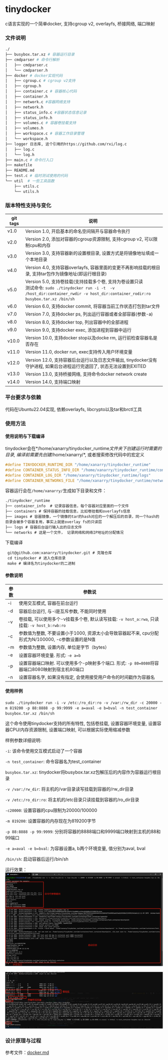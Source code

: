 # tinydocker

c语言实现的一个简单docker, 支持cgroup v2, overlayfs, 桥接网络, 端口映射



### 文件说明

```bash
./
├── busybox.tar.xz # 容器运行目录
├── cmdparser # 命令行解析
│   ├── cmdparser.c
│   └── cmdparser.h
├── docker # docker实现代码
│   ├── cgroup.c # cgroup v2支持
│   ├── cgroup.h
│   ├── container.c # 容器核心代码
│   ├── container.h
│   ├── network.c #容器网络支持
│   ├── network.h
│   ├── status_info.c #容器状态信息记录
│   ├── status_info.h
│   ├── volumes.c # 容器卷挂载支持
│   ├── volumes.h
│   ├── workspace.c # 容器工作目录管理
│   └── workspace.h
├── logger 日志库, 这个引用的https://github.com/rxi/log.c
│   ├── log.c
│   └── log.h
├── main.c # 命令行入口
├── makefile
├── README.md
├── test.c # 临时测试使用的代码
└── util  # 一些工具函数
    ├── utils.c
    └── utils.h
```



### 版本特性支持与变化

| git tags | 说明                                                         |
| -------- | ------------------------------------------------------------ |
| v1.0     | Version 1.0, 开启基本的命名空间隔开与容器命令执行            |
| v2.0     | Version 2.0, 添加对容器的cgroup资源限制, 支持cgroup v2, 可以限制cpu和内存 |
| v3.0     | Version 3.0, 支持容器新的设置根目录, 设置方式是将镜像地址填成一个本地目录 |
| v4.0     | Version 4.0, 支持容器overlayfs, 容器里面的变更不再影响挂载的根目录, 支持tar包作为镜像地址(即运行根目录) |
| v5.0     | Version 5.0, 支持卷挂载(支持挂载多个卷, 支持为卷设置只读<br>测试命令: `sudo ./tinydocker run -i -t  -v /host_dir:container_rwdir -v host_dir:container_rodir:ro busybox.tar.xz /bin/sh` |
| v6.0     | Version 6.0, 支持docker commit, 将容器当前工作状态打包到tar文件 |
| v7.0     | Version 7.0, 支持docker ps, 列出运行容器或者全部容器(参数-a) |
| v8.0     | Version 8.0, 支持docker top, 列出容器中的全部进程            |
| v9.0     | Version 9.0, 支持docker exec, 添加进程到容器中运行           |
| v10.0    | Version 10.0, 支持docker stop以及docke rm, 运行前检查容器名是否存在 |
| v11.0    | Version 11.0, docker run, exec支持传入用户环境变量           |
| v12.0    | Version 12.0, 支持容器后台运行以及日志文件输出, tinydocker没有守护进程, 如果后台进程运行完退回了, 状态无法设置到EXITED |
| v13.0    | Version 13.0, 支持桥接网络, 支持命令docker network create    |
| v14.0    | Version 14.0, 支持端口映射                                   |



### 平台要求与依赖

代码在Ubuntu22.04实现, 依赖overlayfs, libcrypto以及tar和brctl工具



### 使用方法

#### 使用说明与下载编译
tinydocker会在*/home/xanarry/tinydocker_runtime*文件夹下创建运行时需要的目录, 编译前需要先创建*/home/xanarry/*, 或者搜索修改代码中的宏定义
```c
#define TINYDOCKER_RUNTIME_DIR "/home/xanarry/tinydocker_runtime"
#define CONTAINER_STATUS_INFO_DIR "/home/xanarry/tinydocker_runtime/container_info"
#define CONTAINER_LOG_DIR "/home/xanarry/tinydocker_runtime/logs"
#define CONTAINER_NETWORKS_FILE "/home/xanarry/tinydocker_runtime/networks"
```

容器运行会在`/home/xanarry/`生成如下目录和文件：
```
./tinydocker_runtime
├── container_info  # 记录容器信息，每个容器对应里面的一个文件
├── containers # 保持容器的挂载信息，比如卷挂载和overlayfs信息
├── images # 容器镜像，一个镜像的tar的hash对应的一个解压后的目录，同一个hash的目录会被多个容器复用，事实上就是overlay fs的只读层
├── logs # 容器后台运行输入出的日志文件
└── networks # 这是一个文件， 记录网络和网络IP地址的分配情况
```

下载编译
```
 git@github.com:xanarry/tinydocker.git # 克隆仓库
 cd tinydocker # 进入仓库目录
 make # 编译名为tinydocker的二进制
```


#### 参数说明

| 参数 | 参数说                                                       |
| ---- | ------------------------------------------------------------ |
| -i   | 使用交互模式, 容器在前台运行                                 |
| -d   | 容器后台运行, 与-i是互斥参数, 不能同时使用                   |
| -v   | 卷挂载, 可以使用多个-v挂载多个卷, 默认读写挂载: `-v host_a:rwa`, 只读挂载: `-v host_b:rwb:ro` |
| -c   | 参数值为整数, 不要设置小于1000, 资源太小会导致容器起不来, cpu分配形式为N/100000, -c参数设置的是N值 |
| -m   | 参数值为整数, 设置内存, 单位是字节（bytes）                  |
| -e   | 设置容器环境变量. 形式: `-e a=b`                             |
| -p   | 设置容器端口映射. 可以使用多个-p映射多个端口. 形式: `-p 80=8080`将容器端口8080映射到宿主机80端口 |
| -n   | 设置容器名字, 如果没有指定, 会使用接受用户命令的时间戳作为容器名 |



#### 使用样例

`sudo ./tinydocker run -i -v /etc:/ro_dir:ro -v /var:/rw_dir -c 20000 -m 819200 -p 88:8888 -p 99:9999 -e a=aval -e b=bval -n test_container busybox.tar.xz /bin/sh`

这个命令使用tinydocker支持的所有特性, 包括卷挂载, 设置容器环境变量, 设置容器CPU/内存资源限制, 设置端口映射, 可以根据实际使用缩减参数

样例参数详细说明:

`-i`: 该命令使用交互模式启动了一个容器

`-n test_container`: 命令容器名为test_container

`busybox.tar.xz`: tinydocker将busybox.tar.xz包解压后的内容作为容器运行根目录

`-v /var:/rw_dir`: 将主机的/var目录读写挂载到容器的/rw_dir目录

`-v /etc:/ro_dir:ro`: 将主机的/etc目录只读挂载到容器的/ro_dir目录

`-c20000`: 设置容器的cpu限制为20000/100000

`-m 819200`: 设置容器的内存现在为819200字节

`-p 88:8888 -p 99:9999`: 分别将容器的8888端口和9999端口映射到主机的88和99端口

`-e a=aval -e b=bval`: 为容器设置a, b两个环境变量, 值分别为aval, bval

`/bin/sh`: 启动容器后运行/bin/sh

运行效果：
![容器运行](a.png)

![参数检查](b.png)


### 设计原理与过程
参考文件：[docker.md](https://github.com/xanarry/tinydocker/blob/main/docker.md)